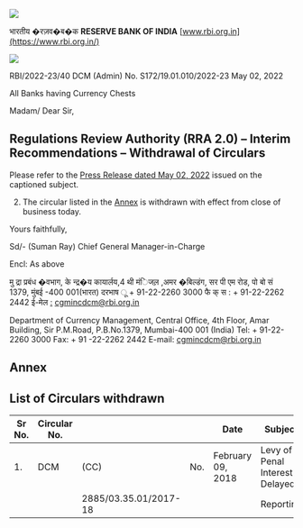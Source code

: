 ![](_page_0_Picture_0.jpeg)

भारतीय �रज़व�ब�क **RESERVE BANK OF INDIA** [www.rbi.org.in](https://www.rbi.org.in/)

![](_page_0_Picture_2.jpeg)

RBI/2022-23/40 DCM (Admin) No. S172/19.01.010/2022-23 May 02, 2022

All Banks having Currency Chests

Madam/ Dear Sir,

## **Regulations Review Authority (RRA 2.0) – Interim Recommendations – Withdrawal of Circulars**

Please refer to the [Press Release dated May 02, 2022](https://www.rbi.org.in/Scripts/BS_PressReleaseDisplay.aspx?prid=53642) issued on the captioned subject.

2. The circular listed in the [Annex](#page-1-0) is withdrawn with effect from close of business today.

Yours faithfully,

Sd/- (Suman Ray) Chief General Manager-in-Charge

Encl: As above

मु द्रा प्रबंध �वभाग, के न्द्र�य कायार्लय,4 थी मंिजल़ ,अमर �बिल्डंग, सर पी एम रोड, पो बो सं 1379, मुंबई -400 001(भारत) दरभाष ू + 91-22-2260 3000 फै क् स : + 91-22-2262 2442 ई-मेल [:](mailto:cgmincdcm@rbi.org.in) [cgmincdcm@rbi.org.in](mailto:cgmincdcm@rbi.org.in)

Department of Currency Management, Central Office, 4th Floor, Amar Building, Sir P.M.Road, P.B.No.1379, Mumbai-400 001 (India) Tel: + 91-22-2260 3000 Fax: + 91 -22-2262 2442 E-mail: [cgmincdcm@rbi.org.in](mailto:cgmincdcm@rbi.org.in)

## **Annex**

## **List of Circulars withdrawn**

<span id="page-1-0"></span>

| Sr<br>No. | Circular No. |                       |     | Date              | Subject                          |
|-----------|--------------|-----------------------|-----|-------------------|----------------------------------|
| 1.        | DCM          | (CC)                  | No. | February 09, 2018 | Levy of Penal Interest – Delayed |
|           |              | 2885/03.35.01/2017-18 |     |                   | Reporting                        |